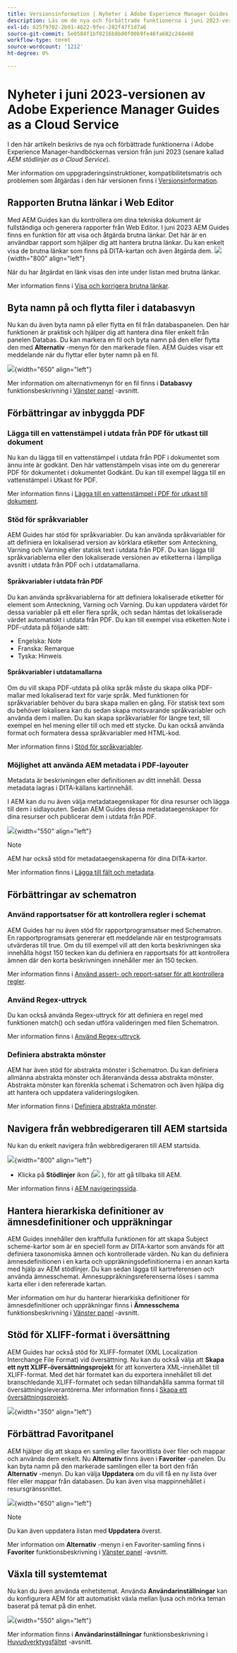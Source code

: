 ```yaml
---
title: Versionsinformation | Nyheter i Adobe Experience Manager Guides, juni 2023-versionen
description: Läs om de nya och förbättrade funktionerna i juni 2023-versionen av Adobe Experience Manager Guides as a Cloud Service
exl-id: 625f9702-2b91-4622-9fec-282f47f1d7a6
source-git-commit: 5e0584f1bf0216b8b00f00b9fe46fa682c244e08
workflow-type: tm+mt
source-wordcount: '1212'
ht-degree: 0%

---
```


# Nyheter i juni 2023-versionen av Adobe Experience Manager Guides as a Cloud Service

I den här artikeln beskrivs de nya och förbättrade funktionerna i Adobe Experience Manager-handböckernas version från juni 2023 (senare kallad *AEM stödlinjer as a Cloud Service*).

Mer information om uppgraderingsinstruktioner, kompatibilitetsmatris och problemen som åtgärdas i den här versionen finns i [Versionsinformation](release-notes-2023.6.0.md).

## Rapporten Brutna länkar i Web Editor

Med AEM Guides kan du kontrollera om dina tekniska dokument är fullständiga och generera rapporter från Web Editor. I juni 2023 AEM Guides finns en funktion för att visa och åtgärda brutna länkar. Det här är en användbar rapport som hjälper dig att hantera brutna länkar. Du kan enkelt visa de brutna länkar som finns på DITA-kartan och även åtgärda dem.
![](assets/broken-link-report.png){width="800" align="left"}

När du har åtgärdat en länk visas den inte under listan med brutna länkar.

Mer information finns i [Visa och korrigera brutna länkar](../user-guide/reports-web-editor.md#report-broken-links).

## Byta namn på och flytta filer i databasvyn

Nu kan du även byta namn på eller flytta en fil från databaspanelen. Den här funktionen är praktisk och hjälper dig att hantera dina filer enkelt från panelen Databas. Du kan markera en fil och byta namn på den eller flytta den med **Alternativ** -menyn för den markerade filen. AEM Guides visar ett meddelande när du flyttar eller byter namn på en fil.

![](assets/rename-move-assets.png){width="650" align="left"}

Mer information om alternativmenyn för en fil finns i **Databasvy** funktionsbeskrivning i [Vänster panel](../user-guide/web-editor-features.md#id2051EA0M0HS) -avsnitt.

## Förbättringar av inbyggda PDF

### Lägga till en vattenstämpel i utdata från PDF för utkast till dokument

Nu kan du lägga till en vattenstämpel i utdata från PDF i dokumentet som ännu inte är godkänt. Den här vattenstämpeln visas inte om du genererar PDF för dokumentet i dokumentet Godkänt. Du kan till exempel lägga till en vattenstämpel i Utkast för PDF.

Mer information finns i [Lägga till en vattenstämpel i PDF för utkast till dokument](../native-pdf/use-javascript-content-style.md#watermark-draft-document).

### Stöd för språkvariabler

AEM Guides har stöd för språkvariabler. Du kan använda språkvariabler för att definiera en lokaliserad version av körklara etiketter som Anteckning, Varning och Varning eller statisk text i utdata från PDF.
Du kan lägga till språkvariablerna eller den lokaliserade versionen av etiketterna i lämpliga avsnitt i utdata från PDF och i utdatamallarna.

#### Språkvariabler i utdata från PDF

Du kan använda språkvariablerna för att definiera lokaliserade etiketter för element som Anteckning, Varning och Varning. Du kan uppdatera värdet för dessa variabler på ett eller flera språk, och sedan hämtas det lokaliserade värdet automatiskt i utdata från PDF.
Du kan till exempel visa etiketten Note i PDF-utdata på följande sätt:

* Engelska: Note
* Franska: Remarque
* Tyska: Hinweis

#### Språkvariabler i utdatamallarna

Om du vill skapa PDF-utdata på olika språk måste du skapa olika PDF-mallar med lokaliserad text för varje språk. Med funktionen för språkvariabler behöver du bara skapa mallen en gång. För statisk text som du behöver lokalisera kan du sedan skapa motsvarande språkvariabler och använda dem i mallen.
Du kan skapa språkvariabler för längre text, till exempel en hel mening eller till och med ett stycke. Du kan också använda format och formatera dessa språkvariabler med HTML-kod.

Mer information finns i [Stöd för språkvariabler](../native-pdf/native-pdf-language-variables.md).

### Möjlighet att använda AEM metadata i PDF-layouter

Metadata är beskrivningen eller definitionen av ditt innehåll. Dessa metadata lagras i DITA-källans kartinnehåll.

I AEM kan du nu även välja metadataegenskaper för dina resurser och lägga till dem i sidlayouten. Sedan AEM Guides dessa metadataegenskaper för dina resurser och publicerar dem i utdata från PDF.


![](assets/native-pdf-metadata-asset.png){width="550" align="left"}

>[!NOTE]
>
> AEM har också stöd för metadataegenskaperna för dina DITA-kartor.

Mer information finns i [Lägga till fält och metadata](../native-pdf/design-page-layout.md#add-fields-metadata).


## Förbättringar av schematron

### Använd rapportsatser för att kontrollera regler i schemat

AEM Guides har nu även stöd för rapportprogramsatser med Schematron. En rapportprogramsats genererar ett meddelande när en testprogramsats utvärderas till true. Om du till exempel vill att den korta beskrivningen ska innehålla högst 150 tecken kan du definiera en rapportsats för att kontrollera ämnen där den korta beskrivningen innehåller mer än 150 tecken.

Mer information finns i [Använd assert- och report-satser för att kontrollera regler](../user-guide/support-schematron-file.md#schematron-assert-report).

### Använd Regex-uttryck

Du kan också använda Regex-uttryck för att definiera en regel med funktionen match() och sedan utföra valideringen med filen Schematron.

Mer information finns i [Använd Regex-uttryck](../user-guide/support-schematron-file.md#schematron-assert-report).


### Definiera abstrakta mönster

AEM har även stöd för abstrakta mönster i Schematron. Du kan definiera allmänna abstrakta mönster och återanvända dessa abstrakta mönster. Abstrakta mönster kan förenkla schemat i Schematron och även hjälpa dig att hantera och uppdatera valideringslogiken.


Mer information finns i [Definiera abstrakta mönster](../user-guide/support-schematron-file.md#schematron-abstract-patterns).

## Navigera från webbredigeraren till AEM startsida

Nu kan du enkelt navigera från webbredigeraren till AEM startsida.

![](assets/web-editor-launch-page.png){width="800" align="left"}

* Klicka på **Stödlinjer** ikon (![](assets/aem-guides-icon.png) ), för att gå tillbaka till AEM.


Mer information finns i [AEM navigeringssida](../user-guide/web-editor-launch-editor.md#id2056BG00RZJ).

## Hantera hierarkiska definitioner av ämnesdefinitioner och uppräkningar

AEM Guides innehåller den kraftfulla funktionen för att skapa Subject scheme-kartor som är en speciell form av DITA-kartor som används för att definiera taxonomiska ämnen och kontrollerade värden. Nu kan du definiera ämnesdefinitionen i en karta och uppräkningsdefinitionerna i en annan karta med hjälp av AEM stödlinjer. Du kan sedan lägga till kartreferensen och använda ämnesschemat.
Ämnesuppräkningsreferenserna löses i samma karta eller i den refererade kartan.

Mer information om hur du hanterar hierarkiska definitioner för ämnesdefinitioner och uppräkningar finns i **Ämnesschema** funktionsbeskrivning i [Vänster panel](../user-guide/web-editor-features.md#id2051EA0M0HS) -avsnitt.

## Stöd för XLIFF-format i översättning

AEM Guides har också stöd för XLIFF-formatet (XML Localization Interchange File Format) vid översättning. Nu kan du också välja att **Skapa ett nytt XLIFF-översättningsprojekt** för att konvertera XML-innehållet till XLIFF-format.
Med det här formatet kan du exportera innehållet till det branschledande XLIFF-formatet och sedan tillhandahålla samma format till översättningsleverantörerna. Mer information finns i [Skapa ett översättningsprojekt](../user-guide/translate-documents-web-editor.md#create-translation-project).

![](assets/translation-project-types.png){width="350" align="left"}



## Förbättrad Favoritpanel

AEM hjälper dig att skapa en samling eller favoritlista över filer och mappar och använda dem enkelt. Nu **Alternativ** finns även i **Favoriter** -panelen. Du kan byta namn på den markerade samlingen eller ta bort den från **Alternativ** -menyn. Du kan välja **Uppdatera** om du vill få en ny lista över filer eller mappar från databasen. Du kan även visa mappinnehållet i resursgränssnittet.

![](assets/favorites-options.png){width="650" align="left"}

>[!NOTE]
>
> Du kan även uppdatera listan med **Uppdatera** överst.

Mer information om **Alternativ** -menyn i en Favoriter-samling finns i **Favoriter** funktionsbeskrivning i [Vänster panel](../user-guide/web-editor-features.md#id2051EA0M0HS) -avsnitt.

## Växla till systemtemat

Nu kan du även använda enhetstemat. Använda **Användarinställningar** kan du konfigurera AEM för att automatiskt växla mellan ljusa och mörka teman baserat på temat på din enhet.

![](assets/device-theme-user-preferences.png){width="550" align="left"}

Mer information finns i **Användarinställningar** funktionsbeskrivning i [Huvudverktygsfältet](../user-guide/web-editor-features.md#id2051EA0G05Z) -avsnitt.
